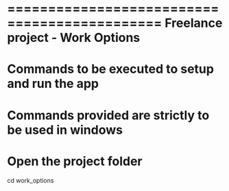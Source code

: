 =============================================
Freelance project - Work Options
=============================================


# Commands to be executed to setup and run the app
# Commands provided are strictly to be used in windows


# Open the project folder
cd work_options

# 
    